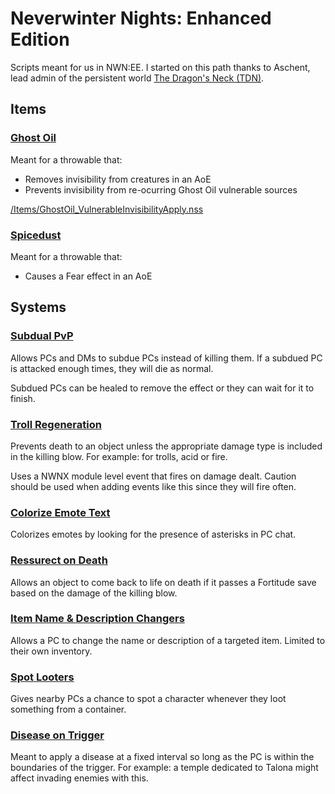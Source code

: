 # Neverwinter Nights: Enhanced Edition
Scripts meant for us in NWN:EE. I started on this path thanks to Aschent, lead admin of the persistent world [The Dragon's Neck (TDN)](https://tdn.boards.net/).

## Items

### [Ghost Oil](/Items/GhostOil_RemoveInvisibility.nss)

Meant for a throwable that:

- Removes invisibility from creatures in an AoE
- Prevents invisibility from re-ocurring Ghost Oil vulnerable sources

[/Items/GhostOil_VulnerableInvisibilityApply.nss](/Items/GhostOil_VulnerableInvisibilityApply.nss)

### [Spicedust](/Items/Spicedust_Fear_AoE.nss)

Meant for a throwable that:

- Causes a Fear effect in an AoE

## Systems

### [Subdual PvP](/Systems/Subdual_PvP)

Allows PCs and DMs to subdue PCs instead of killing them. If a subdued PC is attacked enough times, they will die as normal.

Subdued PCs can be healed to remove the effect or they can wait for it to finish.

### [Troll Regeneration](/Systems/Troll_Regeneration)

Prevents death to an object unless the appropriate damage type is included in the killing blow. For example: for trolls, acid or fire.

Uses a NWNX module level event that fires on damage dealt. Caution should be used when adding events like this since they will fire often.

### [Colorize Emote Text](/Systems/Colorize_Emote_Text)

Colorizes emotes by looking for the presence of asterisks in PC chat.

### [Ressurect on Death](/Systems/Ressurect_on_Death)

Allows an object to come back to life on death if it passes a Fortitude save based on the damage of the killing blow.

### [Item Name & Description Changers](/Systems/Item_Name_Description_Changers)

Allows a PC to change the name or description of a targeted item. Limited to their own inventory.

### [Spot Looters](/Systems/Spot_Looters/tdn_evt_ondist.nss)

Gives nearby PCs a chance to spot a character whenever they loot something from a container.

### [Disease on Trigger](/Systems/Disease_on_Trigger)

Meant to apply a disease at a fixed interval so long as the PC is within the boundaries of the trigger. For example: a temple dedicated to Talona might affect invading enemies with this.
